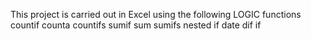 This project is carried out in Excel using the following LOGIC functions
countif 
counta 
countifs 
sumif 
sum 
sumifs 
nested if
date dif
if
